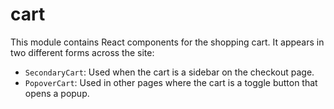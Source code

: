 cart
====

This module contains React components for the shopping cart. It appears in two different forms across the site:

- `SecondaryCart`: Used when the cart is a sidebar on the checkout page.
- `PopoverCart`: Used in other pages where the cart is a toggle button that opens a popup.
